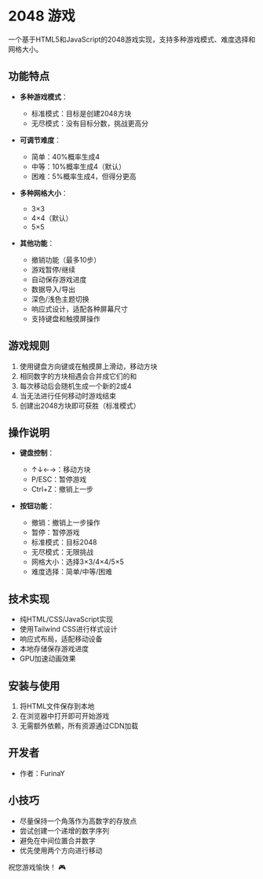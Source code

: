 # 2048 游戏

一个基于HTML5和JavaScript的2048游戏实现，支持多种游戏模式、难度选择和网格大小。

## 功能特点

- **多种游戏模式**：
  - 标准模式：目标是创建2048方块
  - 无尽模式：没有目标分数，挑战更高分

- **可调节难度**：
  - 简单：40%概率生成4
  - 中等：10%概率生成4（默认）
  - 困难：5%概率生成4，但得分更高

- **多种网格大小**：
  - 3×3
  - 4×4（默认）
  - 5×5

- **其他功能**：
  - 撤销功能（最多10步）
  - 游戏暂停/继续
  - 自动保存游戏进度
  - 数据导入/导出
  - 深色/浅色主题切换
  - 响应式设计，适配各种屏幕尺寸
  - 支持键盘和触摸屏操作

## 游戏规则

1. 使用键盘方向键或在触摸屏上滑动，移动方块
2. 相同数字的方块相遇会合并成它们的和
3. 每次移动后会随机生成一个新的2或4
4. 当无法进行任何移动时游戏结束
5. 创建出2048方块即可获胜（标准模式）

## 操作说明

- **键盘控制**：
  - ↑↓←→：移动方块
  - P/ESC：暂停游戏
  - Ctrl+Z：撤销上一步

- **按钮功能**：
  - 撤销：撤销上一步操作
  - 暂停：暂停游戏
  - 标准模式：目标2048
  - 无尽模式：无限挑战
  - 网格大小：选择3×3/4×4/5×5
  - 难度选择：简单/中等/困难

## 技术实现

- 纯HTML/CSS/JavaScript实现
- 使用Tailwind CSS进行样式设计
- 响应式布局，适配移动设备
- 本地存储保存游戏进度
- GPU加速动画效果

## 安装与使用

1. 将HTML文件保存到本地
2. 在浏览器中打开即可开始游戏
3. 无需额外依赖，所有资源通过CDN加载

## 开发者

- 作者：FurinaY

## 小技巧

- 尽量保持一个角落作为高数字的存放点
- 尝试创建一个递增的数字序列
- 避免在中间位置合并数字
- 优先使用两个方向进行移动

祝您游戏愉快！ 🎮
